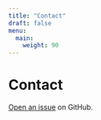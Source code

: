 ```yaml
---
title: "Contact"
draft: false
menu:
  main:
    weight: 90
---
```


# Contact

[Open an issue](https://github.com/anaborne/hugo-mock-landing-page/issues/new) on GitHub.
